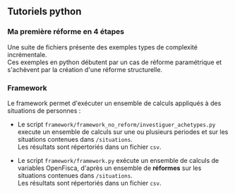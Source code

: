 ## Tutoriels python

### Ma première réforme en 4 étapes

Une suite de fichiers présente des exemples types de complexité incrémentale.  
Ces exemples en python débutent par un cas de réforme paramétrique et s'achèvent par la création d'une réforme structurelle.

### Framework

Le framework permet d'exécuter un ensemble de calculs appliqués à des situations de personnes :

* Le script `framework/framework_no_reform/investiguer_achetypes.py` execute un ensemble de calculs sur une ou plusieurs periodes et sur les situations contenues dans `/situations`.  
Les résultats sont répertoriés dans un fichier `csv`.

* Le script `framework/framework.py` exécute un ensemble de calculs de variables OpenFisca, d'après un ensemble de **réformes** sur les situations contenues dans `/situations`.  
Les résultats sont répertoriés dans un fichier `csv`.
